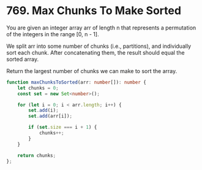 # 769. Max Chunks To Make Sorted

You are given an integer array arr of length n that represents a permutation of the integers in the range [0, n - 1].

We split arr into some number of chunks (i.e., partitions), and individually sort each chunk. After concatenating them, the result should equal the sorted array.

Return the largest number of chunks we can make to sort the array.

```ts
function maxChunksToSorted(arr: number[]): number {
    let chunks = 0;
    const set = new Set<number>();

    for (let i = 0; i < arr.length; i++) {
        set.add(i);
        set.add(arr[i]);

        if (set.size === i + 1) {
            chunks++;
        }
    }

    return chunks;
};

```
